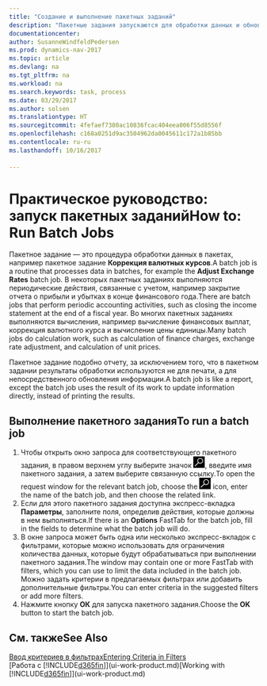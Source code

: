 ```yaml
---
title: "Создание и выполнение пакетных заданий"
description: "Пакетные задания запускаются для обработки данных и обновления информации, например для выполнения периодических действий и других расчетов."
documentationcenter: 
author: SusanneWindfeldPedersen
ms.prod: dynamics-nav-2017
ms.topic: article
ms.devlang: na
ms.tgt_pltfrm: na
ms.workload: na
ms.search.keywords: task, process
ms.date: 03/29/2017
ms.author: solsen
ms.translationtype: HT
ms.sourcegitcommit: 4fefaef7380ac10836fcac404eea006f55d8556f
ms.openlocfilehash: c168a0251d9ac3504962da0045611c172a1b85bb
ms.contentlocale: ru-ru
ms.lasthandoff: 10/16/2017

---
```

# <a name="how-to-run-batch-jobs"></a><span data-ttu-id="62e74-103">Практическое руководство: запуск пакетных заданий</span><span class="sxs-lookup"><span data-stu-id="62e74-103">How to: Run Batch Jobs</span></span>
<span data-ttu-id="62e74-104">Пакетное задание — это процедура обработки данных в пакетах, например пакетное задание **Коррекция валютных курсов**.</span><span class="sxs-lookup"><span data-stu-id="62e74-104">A batch job is a routine that processes data in batches, for example the **Adjust Exchange Rates** batch job.</span></span> <span data-ttu-id="62e74-105">В некоторых пакетных заданиях выполняются периодические действия, связанные с учетом, например закрытие отчета о прибыли и убытках в конце финансового года.</span><span class="sxs-lookup"><span data-stu-id="62e74-105">There are batch jobs that perform periodic accounting activities, such as closing the income statement at the end of a fiscal year.</span></span> <span data-ttu-id="62e74-106">Во многих пакетных заданиях выполняются вычисления, например вычисление финансовых выплат, коррекция валютного курса и вычисление цены единицы.</span><span class="sxs-lookup"><span data-stu-id="62e74-106">Many batch jobs do calculation work, such as calculation of finance charges, exchange rate adjustment, and calculation of unit prices.</span></span>

<span data-ttu-id="62e74-107">Пакетное задание подобно отчету, за исключением того, что в пакетном задании результаты обработки используются не для печати, а для непосредственного обновления информации.</span><span class="sxs-lookup"><span data-stu-id="62e74-107">A batch job is like a report, except the batch job uses the result of its work to update information directly, instead of printing the results.</span></span>

## <a name="to-run-a-batch-job"></a><span data-ttu-id="62e74-108">Выполнение пакетного задания</span><span class="sxs-lookup"><span data-stu-id="62e74-108">To run a batch job</span></span>
1. <span data-ttu-id="62e74-109">Чтобы открыть окно запроса для соответствующего пакетного задания, в правом верхнем углу выберите значок ![Поиск страницы или отчета](media/ui-search/search_small.png "Значок поиска страницы или отчета"), введите имя пакетного задания, а затем выберите связанную ссылку.</span><span class="sxs-lookup"><span data-stu-id="62e74-109">To open the request window for the relevant batch job, choose the ![Search for Page or Report](media/ui-search/search_small.png "Search for Page or Report icon") icon, enter the name of the batch job, and then choose the related link.</span></span>
2. <span data-ttu-id="62e74-110">Если для этого пакетного задания доступна экспресс-вкладка **Параметры**, заполните поля, определив действия, которые должны в нем выполняться.</span><span class="sxs-lookup"><span data-stu-id="62e74-110">If there is an **Options** FastTab for the batch job, fill in the fields to determine what the batch job will do.</span></span>
3. <span data-ttu-id="62e74-111">В окне запроса может быть одна или несколько экспресс-вкладок с фильтрами, которые можно использовать для ограничения количества данных, которые будут обрабатываться при выполнении пакетного задания.</span><span class="sxs-lookup"><span data-stu-id="62e74-111">The window may contain one or more FastTab with filters, which you can use to limit the data included in the batch job.</span></span> <span data-ttu-id="62e74-112">Можно задать критерии в предлагаемых фильтрах или добавить дополнительные фильтры.</span><span class="sxs-lookup"><span data-stu-id="62e74-112">You can enter criteria in the suggested filters or add more filters.</span></span>
4. <span data-ttu-id="62e74-113">Нажмите кнопку **ОК** для запуска пакетного задания.</span><span class="sxs-lookup"><span data-stu-id="62e74-113">Choose the **OK** button to start the batch job.</span></span>

## <a name="see-also"></a><span data-ttu-id="62e74-114">См. также</span><span class="sxs-lookup"><span data-stu-id="62e74-114">See Also</span></span>
[<span data-ttu-id="62e74-115">Ввод критериев в фильтрах</span><span class="sxs-lookup"><span data-stu-id="62e74-115">Entering Criteria in Filters</span></span>](ui-enter-criteria-filters.md)  
<span data-ttu-id="62e74-116">[Работа с [!INCLUDE[d365fin](includes/d365fin_md.md)]](ui-work-product.md)</span><span class="sxs-lookup"><span data-stu-id="62e74-116">[Working with [!INCLUDE[d365fin](includes/d365fin_md.md)]](ui-work-product.md)</span></span>

